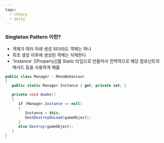```yaml
---
tags:
  - CSharp
  - Unity
---
```

### Singleton Pattern 이란?
- 객체가 여러 차례 생성 되더라도 객체는 하나
- 최초 생성 이후에 생성된 객체는 삭제한다
- 'Instance' [[Property]]를 Static 타입으로 만들어서 전역적으로 해당 컴포넌트의 메서드 등을 사용하게 해줌
```C#
public class Manager : MonoBehaviour
{
   public static Manager Instance { get; private set; }

   private void Awake()
   {
      if (Manager.Instance == null)
      {
         Instance = this;
         DontDestroyOnLoad(gameObject);
      }
      else Destroy(gameObject);
   }
}
```